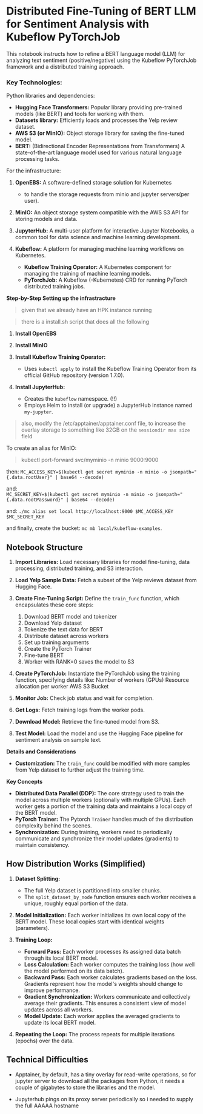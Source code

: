 # Distributed Fine-Tuning of BERT LLM for Sentiment Analysis with Kubeflow PyTorchJob

This notebook instructs how to refine a BERT language model (LLM) for analyzing text sentiment (positive/negative) using the Kubeflow PyTorchJob framework and a distributed training approach.

### **Key Technologies:**

Python libraries and dependencies:
*   **Hugging Face Transformers:** Popular library providing pre-trained models (like BERT) and tools for working with them.
*   **Datasets library:** Efficiently loads and processes the Yelp review dataset. 
*   **AWS S3 (or MinIO):** Object storage library for saving the fine-tuned model.
*   **BERT:** (Bidirectional Encoder Representations from Transformers) A state-of-the-art language model used for various natural language processing tasks.

For the infrastructure:
1.  **OpenEBS:** A software-defined storage solution for Kubernetes 
    * to handle the storage requests from minio and jupyter servers(per user).
2.  **MinIO:** An object storage system compatible with the AWS S3 API for storing models and data.
3.  **JupyterHub:** A multi-user platform for interactive Jupyter Notebooks, a common tool for data science and machine learning development.

4.   **Kubeflow:** A platform for managing machine learning workflows on Kubernetes.
        * **Kubeflow Training Operator:** A Kubernetes component for managing the training of machine learning models.
        * **PyTorchJob:** A Kubeflow (-Kubernetes) CRD for running PyTorch distributed training jobs.


**Step-by-Step Setting up the infrastracture**
> given that we already have an HPK instance running

> there is a install.sh script that does all the following

1.  **Install OpenEBS**

2.  **Install MinIO**

3.  **Install Kubeflow Training Operator:**
    *   Uses `kubectl apply` to install the Kubeflow Training Operator from its official GitHub repository (version 1.7.0).

4.  **Install JupyterHub:**
    *   Creates the `kubeflow` namespace. (!!)
    *   Employs Helm to install (or upgrade) a JupyterHub instance named `my-jupyter`.

<!-- 5.  **Get MinIO Credentials:**
    *   Retrieves the access key and secret key for the MinIO instance from a  Kubernetes secret named "myminio".
    *   Displays these credentials to use them inside the notebook 

6.  **Download and Configure MinIO Client (`mc`):**
    *  Retrieves the internal MinIO service IP address (`ENDPOINT`) 
    *  Sets up an `mc` alias named 'local' targeting the MinIO instance and using the retrieved credentials. -->

<!-- 7.  **Create MinIO Bucket:**
    *   Creates a bucket named 'kubeflow-examples' in MinIO. -->

> also, modify the /etc/apptainer/apptainer.conf file, to increase the overlay storage to something like 32GB on the `sessiondir max size` field

To create an alias for MinIO:
> kubectl port-forward svc/myminio -n minio 9000:9000

then: 
`MC_ACCESS_KEY=$(kubectl get secret myminio -n minio -o jsonpath="{.data.rootUser}" | base64 --decode)` 

and:  
`MC_SECRET_KEY=$(kubectl get secret myminio -n minio -o jsonpath="{.data.rootPassword}" | base64 --decode)`

and:
`./mc alias set local http://localhost:9000 $MC_ACCESS_KEY $MC_SECRET_KEY`

and finally, create the bucket:
`mc mb local/kubeflow-examples`.

## **Notebook Structure**

1. **Import Libraries:** Load necessary libraries for model fine-tuning, data processing, distributed training, and S3 interaction.
2. **Load Yelp Sample Data:** Fetch a subset of the Yelp reviews dataset from Hugging Face. 
3. **Create Fine-Tuning Script:**  Define the `train_func` function, which encapsulates these core steps:
    1. Download BERT model and tokenizer
    2. Download Yelp dataset
    3. Tokenize the text data for BERT
    4. Distribute dataset across workers
    5. Set up training arguments
    6. Create the PyTorch Trainer
    7. Fine-tune BERT
    8. Worker with RANK=0 saves the model to S3  

4. **Create PyTorchJob:**  Instantiate the PyTorchJob using the training function, specifying details like:
    Number of workers (GPUs)
    Resource allocation per worker
    AWS S3 Bucket
5. **Monitor Job:**  Check job status and wait for completion.
6. **Get Logs:**  Fetch training logs from the worker pods.
7. **Download Model:**  Retrieve the fine-tuned model from S3.
8. **Test Model:**  Load the model and use the Hugging Face pipeline for sentiment analysis on sample text.

**Details and Considerations**

*   **Customization:**  The `train_func` could be modified with more samples from Yelp dataset to further adjust the training time.



**Key Concepts**

* **Distributed Data Parallel (DDP):** The core strategy used to train the model across multiple workers (optionally with multiple GPUs). Each worker gets a portion of the training data and maintains a local copy of the BERT model.  
* **PyTorch Trainer:** The Pytorch `Trainer` handles much of the distribution complexity behind the scenes.
* **Synchronization:** During training, workers need to periodically communicate and synchronize their model updates (gradients) to maintain consistency. 

## **How Distribution Works (Simplified)**

1.  **Dataset Splitting:** 
    *   The full Yelp dataset is partitioned into smaller chunks.
    *   The `split_dataset_by_node` function ensures each worker receives a unique, roughly equal portion of the data.

2.  **Model Initialization:** Each worker initializes its own local copy of the BERT model. These local copies start with identical weights (parameters).

3.  **Training Loop:**

    *   **Forward Pass:** Each worker processes its assigned data batch through its local BERT model.
    *   **Loss Calculation:** Each worker computes the training loss (how well the model performed on its data batch).
    *   **Backward Pass:** Each worker calculates gradients based on the loss. Gradients represent how the model's weights should change to improve performance.  
    *   **Gradient Synchronization:**  Workers communicate and collectively average their gradients. This ensures a consistent view of model updates across all workers.
    *   **Model Update:** Each worker applies the averaged gradients to update its local BERT model.

4.  **Repeating the Loop:**  The process repeats for multiple iterations (epochs) over the data.

## Technical Difficulties

- Apptainer, by default, has a tiny overlay for read-write operations, so for jupyter server to download all the packages from Python, it needs a couple of gigabytes to store the libraries and the model.

- Jupyterhub pings on its proxy server periodically so i needed to supply the full AAAAA hostname